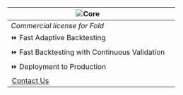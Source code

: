 <table class="tg">
<thead>
<tr>

  <th><img alt='Core' src='https://raw.githubusercontent.com/dream-faster/fold/main/docs/images/product_diagrams/pricing-core.svg'></th>
  <th></th>
</thead>
<tbody>
  <tr>
    <td><span style="font-style:italic">Commercial license for Fold</span></td>
  </tr>
  <!-- There is an invisible character below -->
  <tr>
  <td>⏩ Fast Adaptive Backtesting</td>
  </tr>
  <tr>
    <td>⏩ Fast Backtesting with Continuous Validation</td>
  </tr>
  <tr>
    <td>⏩ Deployment to Production</td>
  </tr>
  <!-- There is an invisible character below -->

  <!-- There is an invisible character below -->
  <tr>
    <td> <a class='md-button' style="margin:2px" href="mailto:nowcasting@dreamfaster.ai?subject=Core license">Contact Us</a> </td>
  </tr>
</tbody>
</table>